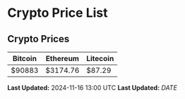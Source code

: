 # Crypto Price List

## Crypto Prices
| Bitcoin | Ethereum | Litecoin |
| ------- | -------- | -------- |
| $90883 | $3174.76 | $87.29 |
**Last Updated:** 2024-11-16 13:00 UTC
**Last Updated:** $DATE$
